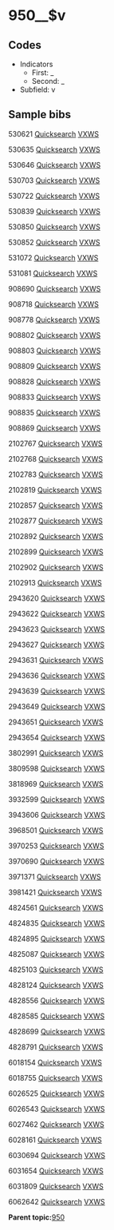 # 950\_\_$v

## Codes

-   Indicators
    -   First: \_
    -   Second: \_
-   Subfield: v

## Sample bibs

530621 [Quicksearch](https://search.library.yale.edu/catalog/530621) [VXWS](http://prodorbis.library.yale.edu:7014/vxws/GetHoldingsService?bibId=530621)

530635 [Quicksearch](https://search.library.yale.edu/catalog/530635) [VXWS](http://prodorbis.library.yale.edu:7014/vxws/GetHoldingsService?bibId=530635)

530646 [Quicksearch](https://search.library.yale.edu/catalog/530646) [VXWS](http://prodorbis.library.yale.edu:7014/vxws/GetHoldingsService?bibId=530646)

530703 [Quicksearch](https://search.library.yale.edu/catalog/530703) [VXWS](http://prodorbis.library.yale.edu:7014/vxws/GetHoldingsService?bibId=530703)

530722 [Quicksearch](https://search.library.yale.edu/catalog/530722) [VXWS](http://prodorbis.library.yale.edu:7014/vxws/GetHoldingsService?bibId=530722)

530839 [Quicksearch](https://search.library.yale.edu/catalog/530839) [VXWS](http://prodorbis.library.yale.edu:7014/vxws/GetHoldingsService?bibId=530839)

530850 [Quicksearch](https://search.library.yale.edu/catalog/530850) [VXWS](http://prodorbis.library.yale.edu:7014/vxws/GetHoldingsService?bibId=530850)

530852 [Quicksearch](https://search.library.yale.edu/catalog/530852) [VXWS](http://prodorbis.library.yale.edu:7014/vxws/GetHoldingsService?bibId=530852)

531072 [Quicksearch](https://search.library.yale.edu/catalog/531072) [VXWS](http://prodorbis.library.yale.edu:7014/vxws/GetHoldingsService?bibId=531072)

531081 [Quicksearch](https://search.library.yale.edu/catalog/531081) [VXWS](http://prodorbis.library.yale.edu:7014/vxws/GetHoldingsService?bibId=531081)

908690 [Quicksearch](https://search.library.yale.edu/catalog/908690) [VXWS](http://prodorbis.library.yale.edu:7014/vxws/GetHoldingsService?bibId=908690)

908718 [Quicksearch](https://search.library.yale.edu/catalog/908718) [VXWS](http://prodorbis.library.yale.edu:7014/vxws/GetHoldingsService?bibId=908718)

908778 [Quicksearch](https://search.library.yale.edu/catalog/908778) [VXWS](http://prodorbis.library.yale.edu:7014/vxws/GetHoldingsService?bibId=908778)

908802 [Quicksearch](https://search.library.yale.edu/catalog/908802) [VXWS](http://prodorbis.library.yale.edu:7014/vxws/GetHoldingsService?bibId=908802)

908803 [Quicksearch](https://search.library.yale.edu/catalog/908803) [VXWS](http://prodorbis.library.yale.edu:7014/vxws/GetHoldingsService?bibId=908803)

908809 [Quicksearch](https://search.library.yale.edu/catalog/908809) [VXWS](http://prodorbis.library.yale.edu:7014/vxws/GetHoldingsService?bibId=908809)

908828 [Quicksearch](https://search.library.yale.edu/catalog/908828) [VXWS](http://prodorbis.library.yale.edu:7014/vxws/GetHoldingsService?bibId=908828)

908833 [Quicksearch](https://search.library.yale.edu/catalog/908833) [VXWS](http://prodorbis.library.yale.edu:7014/vxws/GetHoldingsService?bibId=908833)

908835 [Quicksearch](https://search.library.yale.edu/catalog/908835) [VXWS](http://prodorbis.library.yale.edu:7014/vxws/GetHoldingsService?bibId=908835)

908869 [Quicksearch](https://search.library.yale.edu/catalog/908869) [VXWS](http://prodorbis.library.yale.edu:7014/vxws/GetHoldingsService?bibId=908869)

2102767 [Quicksearch](https://search.library.yale.edu/catalog/2102767) [VXWS](http://prodorbis.library.yale.edu:7014/vxws/GetHoldingsService?bibId=2102767)

2102768 [Quicksearch](https://search.library.yale.edu/catalog/2102768) [VXWS](http://prodorbis.library.yale.edu:7014/vxws/GetHoldingsService?bibId=2102768)

2102783 [Quicksearch](https://search.library.yale.edu/catalog/2102783) [VXWS](http://prodorbis.library.yale.edu:7014/vxws/GetHoldingsService?bibId=2102783)

2102819 [Quicksearch](https://search.library.yale.edu/catalog/2102819) [VXWS](http://prodorbis.library.yale.edu:7014/vxws/GetHoldingsService?bibId=2102819)

2102857 [Quicksearch](https://search.library.yale.edu/catalog/2102857) [VXWS](http://prodorbis.library.yale.edu:7014/vxws/GetHoldingsService?bibId=2102857)

2102877 [Quicksearch](https://search.library.yale.edu/catalog/2102877) [VXWS](http://prodorbis.library.yale.edu:7014/vxws/GetHoldingsService?bibId=2102877)

2102892 [Quicksearch](https://search.library.yale.edu/catalog/2102892) [VXWS](http://prodorbis.library.yale.edu:7014/vxws/GetHoldingsService?bibId=2102892)

2102899 [Quicksearch](https://search.library.yale.edu/catalog/2102899) [VXWS](http://prodorbis.library.yale.edu:7014/vxws/GetHoldingsService?bibId=2102899)

2102902 [Quicksearch](https://search.library.yale.edu/catalog/2102902) [VXWS](http://prodorbis.library.yale.edu:7014/vxws/GetHoldingsService?bibId=2102902)

2102913 [Quicksearch](https://search.library.yale.edu/catalog/2102913) [VXWS](http://prodorbis.library.yale.edu:7014/vxws/GetHoldingsService?bibId=2102913)

2943620 [Quicksearch](https://search.library.yale.edu/catalog/2943620) [VXWS](http://prodorbis.library.yale.edu:7014/vxws/GetHoldingsService?bibId=2943620)

2943622 [Quicksearch](https://search.library.yale.edu/catalog/2943622) [VXWS](http://prodorbis.library.yale.edu:7014/vxws/GetHoldingsService?bibId=2943622)

2943623 [Quicksearch](https://search.library.yale.edu/catalog/2943623) [VXWS](http://prodorbis.library.yale.edu:7014/vxws/GetHoldingsService?bibId=2943623)

2943627 [Quicksearch](https://search.library.yale.edu/catalog/2943627) [VXWS](http://prodorbis.library.yale.edu:7014/vxws/GetHoldingsService?bibId=2943627)

2943631 [Quicksearch](https://search.library.yale.edu/catalog/2943631) [VXWS](http://prodorbis.library.yale.edu:7014/vxws/GetHoldingsService?bibId=2943631)

2943636 [Quicksearch](https://search.library.yale.edu/catalog/2943636) [VXWS](http://prodorbis.library.yale.edu:7014/vxws/GetHoldingsService?bibId=2943636)

2943639 [Quicksearch](https://search.library.yale.edu/catalog/2943639) [VXWS](http://prodorbis.library.yale.edu:7014/vxws/GetHoldingsService?bibId=2943639)

2943649 [Quicksearch](https://search.library.yale.edu/catalog/2943649) [VXWS](http://prodorbis.library.yale.edu:7014/vxws/GetHoldingsService?bibId=2943649)

2943651 [Quicksearch](https://search.library.yale.edu/catalog/2943651) [VXWS](http://prodorbis.library.yale.edu:7014/vxws/GetHoldingsService?bibId=2943651)

2943654 [Quicksearch](https://search.library.yale.edu/catalog/2943654) [VXWS](http://prodorbis.library.yale.edu:7014/vxws/GetHoldingsService?bibId=2943654)

3802991 [Quicksearch](https://search.library.yale.edu/catalog/3802991) [VXWS](http://prodorbis.library.yale.edu:7014/vxws/GetHoldingsService?bibId=3802991)

3809598 [Quicksearch](https://search.library.yale.edu/catalog/3809598) [VXWS](http://prodorbis.library.yale.edu:7014/vxws/GetHoldingsService?bibId=3809598)

3818969 [Quicksearch](https://search.library.yale.edu/catalog/3818969) [VXWS](http://prodorbis.library.yale.edu:7014/vxws/GetHoldingsService?bibId=3818969)

3932599 [Quicksearch](https://search.library.yale.edu/catalog/3932599) [VXWS](http://prodorbis.library.yale.edu:7014/vxws/GetHoldingsService?bibId=3932599)

3943606 [Quicksearch](https://search.library.yale.edu/catalog/3943606) [VXWS](http://prodorbis.library.yale.edu:7014/vxws/GetHoldingsService?bibId=3943606)

3968501 [Quicksearch](https://search.library.yale.edu/catalog/3968501) [VXWS](http://prodorbis.library.yale.edu:7014/vxws/GetHoldingsService?bibId=3968501)

3970253 [Quicksearch](https://search.library.yale.edu/catalog/3970253) [VXWS](http://prodorbis.library.yale.edu:7014/vxws/GetHoldingsService?bibId=3970253)

3970690 [Quicksearch](https://search.library.yale.edu/catalog/3970690) [VXWS](http://prodorbis.library.yale.edu:7014/vxws/GetHoldingsService?bibId=3970690)

3971371 [Quicksearch](https://search.library.yale.edu/catalog/3971371) [VXWS](http://prodorbis.library.yale.edu:7014/vxws/GetHoldingsService?bibId=3971371)

3981421 [Quicksearch](https://search.library.yale.edu/catalog/3981421) [VXWS](http://prodorbis.library.yale.edu:7014/vxws/GetHoldingsService?bibId=3981421)

4824561 [Quicksearch](https://search.library.yale.edu/catalog/4824561) [VXWS](http://prodorbis.library.yale.edu:7014/vxws/GetHoldingsService?bibId=4824561)

4824835 [Quicksearch](https://search.library.yale.edu/catalog/4824835) [VXWS](http://prodorbis.library.yale.edu:7014/vxws/GetHoldingsService?bibId=4824835)

4824895 [Quicksearch](https://search.library.yale.edu/catalog/4824895) [VXWS](http://prodorbis.library.yale.edu:7014/vxws/GetHoldingsService?bibId=4824895)

4825087 [Quicksearch](https://search.library.yale.edu/catalog/4825087) [VXWS](http://prodorbis.library.yale.edu:7014/vxws/GetHoldingsService?bibId=4825087)

4825103 [Quicksearch](https://search.library.yale.edu/catalog/4825103) [VXWS](http://prodorbis.library.yale.edu:7014/vxws/GetHoldingsService?bibId=4825103)

4828124 [Quicksearch](https://search.library.yale.edu/catalog/4828124) [VXWS](http://prodorbis.library.yale.edu:7014/vxws/GetHoldingsService?bibId=4828124)

4828556 [Quicksearch](https://search.library.yale.edu/catalog/4828556) [VXWS](http://prodorbis.library.yale.edu:7014/vxws/GetHoldingsService?bibId=4828556)

4828585 [Quicksearch](https://search.library.yale.edu/catalog/4828585) [VXWS](http://prodorbis.library.yale.edu:7014/vxws/GetHoldingsService?bibId=4828585)

4828699 [Quicksearch](https://search.library.yale.edu/catalog/4828699) [VXWS](http://prodorbis.library.yale.edu:7014/vxws/GetHoldingsService?bibId=4828699)

4828791 [Quicksearch](https://search.library.yale.edu/catalog/4828791) [VXWS](http://prodorbis.library.yale.edu:7014/vxws/GetHoldingsService?bibId=4828791)

6018154 [Quicksearch](https://search.library.yale.edu/catalog/6018154) [VXWS](http://prodorbis.library.yale.edu:7014/vxws/GetHoldingsService?bibId=6018154)

6018755 [Quicksearch](https://search.library.yale.edu/catalog/6018755) [VXWS](http://prodorbis.library.yale.edu:7014/vxws/GetHoldingsService?bibId=6018755)

6026525 [Quicksearch](https://search.library.yale.edu/catalog/6026525) [VXWS](http://prodorbis.library.yale.edu:7014/vxws/GetHoldingsService?bibId=6026525)

6026543 [Quicksearch](https://search.library.yale.edu/catalog/6026543) [VXWS](http://prodorbis.library.yale.edu:7014/vxws/GetHoldingsService?bibId=6026543)

6027462 [Quicksearch](https://search.library.yale.edu/catalog/6027462) [VXWS](http://prodorbis.library.yale.edu:7014/vxws/GetHoldingsService?bibId=6027462)

6028161 [Quicksearch](https://search.library.yale.edu/catalog/6028161) [VXWS](http://prodorbis.library.yale.edu:7014/vxws/GetHoldingsService?bibId=6028161)

6030694 [Quicksearch](https://search.library.yale.edu/catalog/6030694) [VXWS](http://prodorbis.library.yale.edu:7014/vxws/GetHoldingsService?bibId=6030694)

6031654 [Quicksearch](https://search.library.yale.edu/catalog/6031654) [VXWS](http://prodorbis.library.yale.edu:7014/vxws/GetHoldingsService?bibId=6031654)

6031809 [Quicksearch](https://search.library.yale.edu/catalog/6031809) [VXWS](http://prodorbis.library.yale.edu:7014/vxws/GetHoldingsService?bibId=6031809)

6062642 [Quicksearch](https://search.library.yale.edu/catalog/6062642) [VXWS](http://prodorbis.library.yale.edu:7014/vxws/GetHoldingsService?bibId=6062642)

**Parent topic:**[950](../../tags/950/950.md)

